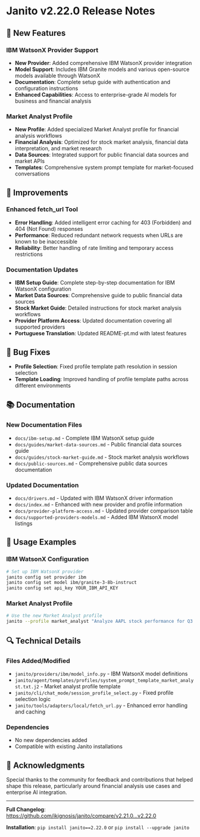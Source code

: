 # Janito v2.22.0 Release Notes

## 🚀 New Features

### IBM WatsonX Provider Support
- **New Provider**: Added comprehensive IBM WatsonX provider integration
- **Model Support**: Includes IBM Granite models and various open-source models available through WatsonX
- **Documentation**: Complete setup guide with authentication and configuration instructions
- **Enhanced Capabilities**: Access to enterprise-grade AI models for business and financial analysis

### Market Analyst Profile
- **New Profile**: Added specialized Market Analyst profile for financial analysis workflows
- **Financial Analysis**: Optimized for stock market analysis, financial data interpretation, and market research
- **Data Sources**: Integrated support for public financial data sources and market APIs
- **Templates**: Comprehensive system prompt template for market-focused conversations

## 🔧 Improvements

### Enhanced fetch_url Tool
- **Error Handling**: Added intelligent error caching for 403 (Forbidden) and 404 (Not Found) responses
- **Performance**: Reduced redundant network requests when URLs are known to be inaccessible
- **Reliability**: Better handling of rate limiting and temporary access restrictions

### Documentation Updates
- **IBM Setup Guide**: Complete step-by-step documentation for IBM WatsonX configuration
- **Market Data Sources**: Comprehensive guide to public financial data sources
- **Stock Market Guide**: Detailed instructions for stock market analysis workflows
- **Provider Platform Access**: Updated documentation covering all supported providers
- **Portuguese Translation**: Updated README-pt.md with latest features

## 🐛 Bug Fixes

- **Profile Selection**: Fixed profile template path resolution in session selection
- **Template Loading**: Improved handling of profile template paths across different environments

## 📚 Documentation

### New Documentation Files
- `docs/ibm-setup.md` - Complete IBM WatsonX setup guide
- `docs/guides/market-data-sources.md` - Public financial data sources guide
- `docs/guides/stock-market-guide.md` - Stock market analysis workflows
- `docs/public-sources.md` - Comprehensive public data sources documentation

### Updated Documentation
- `docs/drivers.md` - Updated with IBM WatsonX driver information
- `docs/index.md` - Enhanced with new provider and profile information
- `docs/provider-platform-access.md` - Updated provider comparison table
- `docs/supported-providers-models.md` - Added IBM WatsonX model listings

## 🎯 Usage Examples

### IBM WatsonX Configuration
```bash
# Set up IBM WatsonX provider
janito config set provider ibm
janito config set model ibm/granite-3-8b-instruct
janito config set api_key YOUR_IBM_API_KEY
```

### Market Analyst Profile
```bash
# Use the new Market Analyst profile
janito --profile market_analyst "Analyze AAPL stock performance for Q3 2024"
```

## 🔍 Technical Details

### Files Added/Modified
- `janito/providers/ibm/model_info.py` - IBM WatsonX model definitions
- `janito/agent/templates/profiles/system_prompt_template_market_analyst.txt.j2` - Market analyst profile template
- `janito/cli/chat_mode/session_profile_select.py` - Fixed profile selection logic
- `janito/tools/adapters/local/fetch_url.py` - Enhanced error handling and caching

### Dependencies
- No new dependencies added
- Compatible with existing Janito installations

## 🎉 Acknowledgments

Special thanks to the community for feedback and contributions that helped shape this release, particularly around financial analysis use cases and enterprise AI integration.

---

**Full Changelog**: https://github.com/ikignosis/janito/compare/v2.21.0...v2.22.0

**Installation**: `pip install janito==2.22.0` or `pip install --upgrade janito`